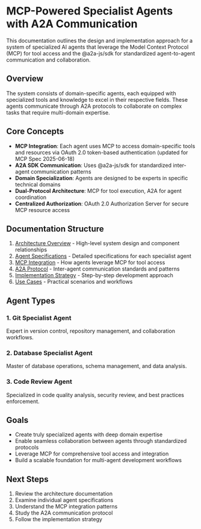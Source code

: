 # MCP-Powered Specialist Agents with A2A Communication

This documentation outlines the design and implementation approach for a system of specialized AI agents that leverage the Model Context Protocol (MCP) for tool access and the @a2a-js/sdk for standardized agent-to-agent communication and collaboration.

## Overview

The system consists of domain-specific agents, each equipped with specialized tools and knowledge to excel in their respective fields. These agents communicate through A2A protocols to collaborate on complex tasks that require multi-domain expertise.

## Core Concepts

- **MCP Integration**: Each agent uses MCP to access domain-specific tools and resources via OAuth 2.0 token-based authentication (updated for MCP Spec 2025-06-18)
- **A2A SDK Communication**: Uses @a2a-js/sdk for standardized inter-agent communication patterns
- **Domain Specialization**: Agents are designed to be experts in specific technical domains
- **Dual-Protocol Architecture**: MCP for tool execution, A2A for agent coordination
- **Centralized Authorization**: OAuth 2.0 Authorization Server for secure MCP resource access

## Documentation Structure

1. [Architecture Overview](./architecture.md) - High-level system design and component relationships
2. [Agent Specifications](./agents/) - Detailed specifications for each specialist agent
3. [MCP Integration](./mcp-integration.md) - How agents leverage MCP for tool access
4. [A2A Protocol](./a2a-protocol.md) - Inter-agent communication standards and patterns
5. [Implementation Strategy](./implementation-strategy.md) - Step-by-step development approach
6. [Use Cases](./use-cases.md) - Practical scenarios and workflows

## Agent Types

### 1. Git Specialist Agent

Expert in version control, repository management, and collaboration workflows.

### 2. Database Specialist Agent

Master of database operations, schema management, and data analysis.

### 3. Code Review Agent

Specialized in code quality analysis, security review, and best practices enforcement.

## Goals

- Create truly specialized agents with deep domain expertise
- Enable seamless collaboration between agents through standardized protocols
- Leverage MCP for comprehensive tool access and integration
- Build a scalable foundation for multi-agent development workflows

## Next Steps

1. Review the architecture documentation
2. Examine individual agent specifications
3. Understand the MCP integration patterns
4. Study the A2A communication protocol
5. Follow the implementation strategy
